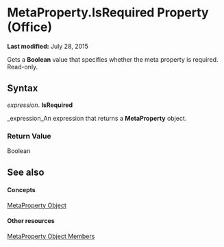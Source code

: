 
# MetaProperty.IsRequired Property (Office)

 **Last modified:** July 28, 2015

Gets a  **Boolean** value that specifies whether the meta property is required. Read-only.

## Syntax

 _expression_. **IsRequired**

 _expression_An expression that returns a  **MetaProperty** object.


### Return Value

Boolean


## See also


#### Concepts


 [MetaProperty Object](4379d183-9b80-92d8-1dd0-ac9be400e366.md)
#### Other resources


 [MetaProperty Object Members](97df3875-dd87-03b8-44f6-a8804d5ee1bd.md)
